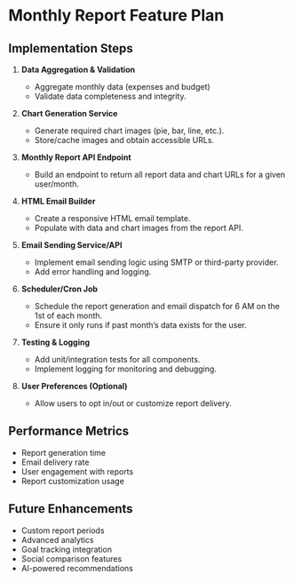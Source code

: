 # Monthly Report Feature Plan

## Implementation Steps

1. **Data Aggregation & Validation**
   - Aggregate monthly data (expenses and budget)
   - Validate data completeness and integrity.

2. **Chart Generation Service**
   - Generate required chart images (pie, bar, line, etc.).
   - Store/cache images and obtain accessible URLs.

3. **Monthly Report API Endpoint**
   - Build an endpoint to return all report data and chart URLs for a given user/month.

4. **HTML Email Builder**
   - Create a responsive HTML email template.
   - Populate with data and chart images from the report API.

5. **Email Sending Service/API**
   - Implement email sending logic using SMTP or third-party provider.
   - Add error handling and logging.

6. **Scheduler/Cron Job**
   - Schedule the report generation and email dispatch for 6 AM on the 1st of each month.
   - Ensure it only runs if past month’s data exists for the user.

7. **Testing & Logging**
   - Add unit/integration tests for all components.
   - Implement logging for monitoring and debugging.

8. **User Preferences (Optional)**
   - Allow users to opt in/out or customize report delivery.

## Performance Metrics
- Report generation time
- Email delivery rate
- User engagement with reports
- Report customization usage

## Future Enhancements
- Custom report periods
- Advanced analytics
- Goal tracking integration
- Social comparison features
- AI-powered recommendations

